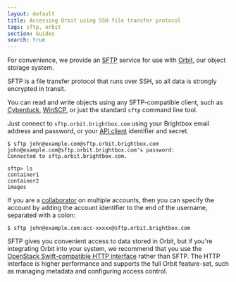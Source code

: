 ```yaml
---
layout: default
title: Accessing Orbit using SSH file transfer protocol
tags: sftp, orbit
section: Guides
search: true
---
```


For convenience, we provide an  [SFTP](https://en.wikipedia.org/wiki/SSH_File_Transfer_Protocol) service for use with [Orbit](/docs/reference/orbit/), our object storage system.

SFTP is a file transfer protocol that runs over SSH, so all data is strongly encrypted in transit.

You can read and write objects using any SFTP-compatible client, such as [Cyberduck](https://cyberduck.io/), [WinSCP](http://winscp.net), or just the standard `sftp` command line tool.

Just connect to `sftp.orbit.brightbox.com` using your Brightbox email address and password, or your [API client](/docs/reference/api-clients/) identifier and secret.

    $ sftp john@example.com@sftp.orbit.brightbox.com
    john@example.com@sftp.orbit.brightbox.com's password: 
    Connected to sftp.orbit.brightbox.com.
	
    sftp> ls
    container1
    container2
    images

If you are a [collaborator](/docs/reference/collaboration/) on multiple accounts, then you can specify the account by adding the account identifier to the end of the username, separated with a colon:

    $ sftp john@example.com:acc-xxxxx@sftp.orbit.brightbox.com

SFTP gives you convenient access to data stored in Orbit, but if you're integrating Orbit into your system, we recommend that you use the [OpenStack Swift-compatible HTTP interface](/docs/reference/orbit/) rather than SFTP. The HTTP interface is higher performance and supports the full Orbit feature-set, such as managing metadata and configuring access control.
